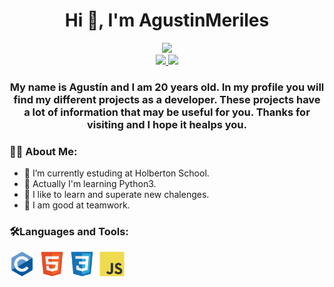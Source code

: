<div id="header" align="center">
    <h1 align="center">Hi 👋, I'm AgustinMeriles</h1>
    <img src="https://media.giphy.com/media/RbDKaczqWovIugyJmW/giphy.gif" width="200" />
    <div>
        <a href="https://www.linkedin.com/in/agust%C3%ADn-meriles-fern%C3%A1ndez-28bb65173/"> <img src="https://img.shields.io/badge/linkedin-%230077B5.svg?style=for-the-badge&logo=linkedin&logoColor=white" />
        </a>
        <a href="mailto:agustinmeriles@hotmail.com"> <img src="https://img.shields.io/badge/Gmail-D14836?style=for-the-badge&logo=gmail&logoColor=white" /></a>
</div>
    <h3 align="center">My name is Agustín and I am 20 years old. In my profile you will find my different projects as a developer. These projects have a lot of information that may be useful for you. Thanks for visiting and I hope it healps you.</h3>
</div>

### 🙋‍♂️ About Me:

- 🔭 I’m currently estuding at Holberton School.
- 🌱 Actually I'm learning Python3.
- 💪 I like to learn and superate new chalenges.
- 👥 I am good at teamwork.

<div align="left">
    <h3>🛠Languages and Tools:</h3>
    <img src="https://github.com/devicons/devicon/blob/master/icons/c/c-original.svg" title="C" alt="C" width="40" height="40"/>&nbsp;
    <img src="https://github.com/devicons/devicon/blob/master/icons/html5/html5-original.svg" title="HTML5" alt="HTML" width="40" height="40"/>&nbsp;
    <img src="https://github.com/devicons/devicon/blob/master/icons/css3/css3-original.svg" title="CSS3" alt="CSS" width="40" height="40"/>&nbsp;
    <img src="https://github.com/devicons/devicon/blob/master/icons/javascript/javascript-original.svg" title="JavaScript" alt="JavaScript" width="40" height="40"/>&nbsp;
</div>
